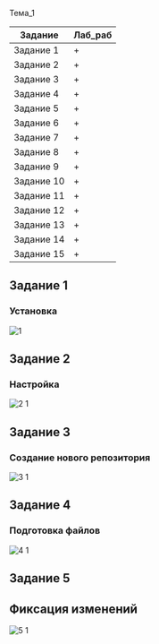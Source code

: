 Тема_1

| Задание | Лаб_раб | 
| ------ | ------ | 
| Задание 1 | + |
| Задание 2 | + |
| Задание 3 | + |
| Задание 4 | + |
| Задание 5 | + |
| Задание 6 | + |
| Задание 7 | + |
| Задание 8 | + |
| Задание 9 | + |
| Задание 10 | + |
| Задание 11 | + |
| Задание 12 | + |
| Задание 13 | + |
| Задание 14 | + |
| Задание 15 | + |

## Задание 1
### Установка
![1](https://github.com/Alexsergh/Engineering/assets/134552389/b06c1c4d-3ded-44a6-9a3e-c53e42e239c2)

## Задание 2
### Настройка
![2 1](https://github.com/Alexsergh/Engineering/assets/134552389/6c79f7a4-7105-4274-a8be-a36c01ddbde6)

## Задание 3
### Создание нового репозитория
![3 1](https://github.com/Alexsergh/Engineering/assets/134552389/57f43824-cd99-4f34-b47f-9a044c889fb6)

## Задание 4
### Подготовка файлов
![4 1](https://github.com/Alexsergh/Engineering/assets/134552389/2570e4c1-7456-49eb-83a4-ea07a4a2b0c6)

## Задание 5
## Фиксация изменений
![5 1](https://github.com/Alexsergh/Engineering/assets/134552389/d66a6d33-f968-49c6-a9bb-0216fd697b3f)


